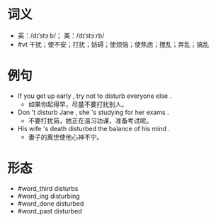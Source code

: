 # 词义
- 英：/dɪˈstɜːb/； 美：/dɪˈstɜːrb/
- #vt 干扰；使不安；打扰；妨碍；使烦恼；使焦虑；搅乱；弄乱；搞乱
# 例句
- If you get up early , try not to disturb everyone else .
	- 如果你起得早，尽量不要打扰别人。
- Don 't disturb Jane , she 's studying for her exams .
	- 不要打扰简，她正在温习功课，准备考试呢。
- His wife 's death disturbed the balance of his mind .
	- 妻子的离世使他心神不宁。
# 形态
- #word_third disturbs
- #word_ing disturbing
- #word_done disturbed
- #word_past disturbed

